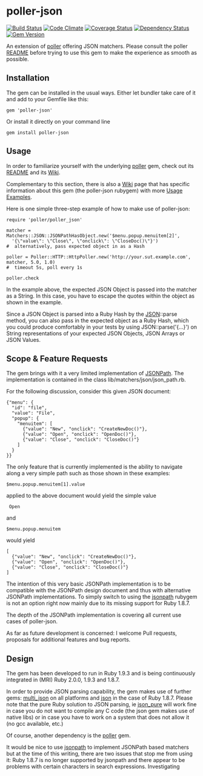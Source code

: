 poller-json
===========

[![Build Status](https://travis-ci.org/mkrogemann/poller-json.png?branch=master)](https://travis-ci.org/mkrogemann/poller-json)
[![Code Climate](https://codeclimate.com/github/mkrogemann/poller-json.png)](https://codeclimate.com/github/mkrogemann/poller-json)
[![Coverage Status](https://coveralls.io/repos/mkrogemann/poller-json/badge.png?branch=master)](https://coveralls.io/r/mkrogemann/poller-json)
[![Dependency Status](https://gemnasium.com/mkrogemann/poller-json.png)](https://gemnasium.com/mkrogemann/poller-json)
[![Gem Version](https://badge.fury.io/rb/poller-json.png)](http://badge.fury.io/rb/poller-json)

An extension of [poller](https://github.com/mkrogemann/poller) offering JSON matchers. Please consult the poller [README](https://github.com/mkrogemann/poller) before trying to use this gem to make the experience as smooth as possible.

Installation
------------
The gem can be installed in the usual ways. Either let bundler take care of it and add to your Gemfile like this:

    gem 'poller-json'

Or install it directly on your command line

    gem install poller-json

Usage
-----

In order to familiarize yourself with the underlying [poller](https://github.com/mkrogemann/poller) gem, check out its [README](https://github.com/mkrogemann/poller) and its [Wiki](https://github.com/mkrogemann/poller/wiki).

Complementary to this section, there is also a [Wiki](https://github.com/mkrogemann/poller-json/wiki) page that has specific information about this gem (the poller-json rubygem) with more [Usage Examples](https://github.com/mkrogemann/poller-json/wiki/Usage-Examples).

Here is one simple three-step example of how to make use of poller-json:

    require 'poller/poller_json'

    matcher = Matchers::JSON::JSONPathHasObject.new('$menu.popup.menuitem[2]',
      '{\"value\": \"Close\", \"onclick\": \"CloseDoc()\"}')
    #  alternatively, pass expected object in as a Hash

    poller = Poller::HTTP::HttpPoller.new('http://your.sut.example.com', matcher, 5.0, 1.0)
    #  timeout 5s, poll every 1s

    poller.check

In the example above, the expected JSON Object is passed into the matcher as a String. In this case, you have to escape the quotes within the object as shown in the example.

Since a JSON Object is parsed into a Ruby Hash by the [JSON](http://www.ruby-doc.org/stdlib-1.9.3/libdoc/json/rdoc/JSON.html)::parse method, you can also pass in the expected object as a Ruby Hash, which you could produce comfortably in your tests by using JSON::parse('{...}') on String representations of your expected JSON Objects, JSON Arrays or JSON Values.

Scope &amp; Feature Requests
----------------------------

The gem brings with it a very limited implementation of [JSONPath](http://goessner.net/articles/JsonPath/). The implementation is contained in the class lib/matchers/json/json_path.rb.

For the following discussion, consider this given JSON document:

    {"menu": {
      "id": "file",
      "value": "File",
      "popup": {
        "menuitem": [
          {"value": "New", "onclick": "CreateNewDoc()"},
          {"value": "Open", "onclick": "OpenDoc()"},
          {"value": "Close", "onclick": "CloseDoc()"}
        ]
      }
    }}

The only feature that is currently implemented is the ability to navigate along a very simple path such as those shown in these examples:

    $menu.popup.menuitem[1].value

applied to the above document would yield the simple value

     Open

and

    $menu.popup.menuitem

would yield

    [
      {"value": "New", "onclick": "CreateNewDoc()"},
      {"value": "Open", "onclick": "OpenDoc()"},
      {"value": "Close", "onclick": "CloseDoc()"}
    ]

The intention of this very basic JSONPath implementation is to be compatible with the JSONPath design document and thus with alternative JSONPath implementations. To simply switch to using the [jsonpath](https://github.com/joshbuddy/jsonpath) rubygem is not an option right now mainly due to its missing support for Ruby 1.8.7.

The depth of the JSONPath implementation is covering all current use cases of poller-json.

As far as future development is concerned: I welcome Pull requests, proposals for additional features and bug reports.

Design
------

The gem has been developed to run in Ruby 1.9.3 and is being continuously integrated in (MRI) Ruby 2.0.0, 1.9.3 and 1.8.7.

In order to provide JSON parsing capability, the gem makes use of further gems: [multi_json](https://github.com/intridea/multi_json) on all platforms and [json](http://flori.github.io/json/) in the case of Ruby 1.8.7. Please note that the pure Ruby solution to JSON parsing, ie [json_pure](https://rubygems.org/gems/json_pure) will work fine in case you do not want to compile any C code (the json gem makes use of native libs) or in case you have to work on a system that does not allow it (no gcc available, etc.)

Of course, another dependency is the [poller](https://github.com/mkrogemann/poller) gem.

It would be nice to use [jsonpath](https://github.com/joshbuddy/jsonpath) to implement JSONPath based matchers but at the time of this writing, there are two issues that stop me from using it: Ruby 1.8.7 is no longer supported by jsonpath and there appear to be problems with certain characters in search expressions. Investigating
